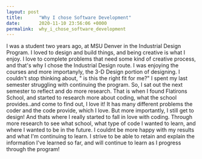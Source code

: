 ```yaml
---
layout: post
title:      "Why I chose Software Development"
date:       2020-11-10 23:56:06 +0000
permalink:  why_i_chose_software_development
---
```




I was a student two years ago, at MSU Denver in the Industrial Design Program. I loved to design and build things, and being creative is what I enjoy. I love to complete problems that need some kind of creative process, and that's why I chose the Industrial Design route. I was enjoying the courses and more importanyly, the 3-D Design portion of designing. I couldn't stop thinking about,  " is this the right fit for me?" I spent my last semester struggling with continuing the program. So, I sat out the next semester to reflect and do more research. That is when I found Flatirons School, and started to research more about coding, what the school provides..and come to find out, I love it! It has many different problems the coder and the code provide, which I love. But more importantly, I still get to design! And thats where I really started to fall in love with coding. Through more research to see what school, what type of code I wanted to learn, and where I wanted to be in the future. I couldnt be more happy with my results and what I'm continuing to learn. I strive to be able to retain and explain the information I've learned so far, and will continue to learn as I progress through the program!
